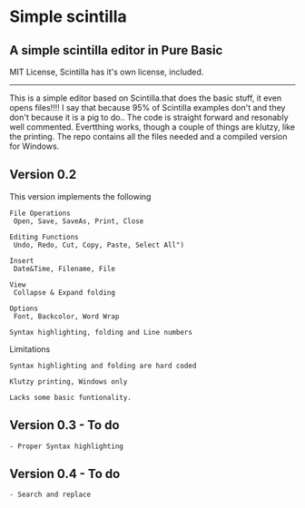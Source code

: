 # Simple scintilla
## A simple scintilla editor in Pure Basic

MIT License, Scintilla has it's own license, included. 
________________________________________________________________________

This is a simple editor based on Scintilla.that does the basic stuff, it even opens files!!!!
I say that because 95% of Scintilla examples don't and they don't because it is a pig to do..
The code is straight forward and resonably well commented. Evertthing works, though a couple 
of things are klutzy, like the printing. The repo contains all the files needed and a compiled
version for Windows. 


## Version 0.2

This version implements the following
 	
	File Operations
	 Open, Save, SaveAs, Print, Close
 	
	Editing Functions
   	 Undo, Redo, Cut, Copy, Paste, Select All")
 	
	Insert
	 Date&Time, Filename, File 
 	
	View
	 Collapse & Expand folding
 	
	Options
   	 Font, Backcolor, Word Wrap

	Syntax highlighting, folding and Line numbers
   
Limitations	
 
	Syntax highlighting and folding are hard coded

	Klutzy printing, Windows only

	Lacks some basic funtionality. 


## Version 0.3 - To do

	- Proper Syntax highlighting

## Version 0.4 - To do
	- Search and replace
	
